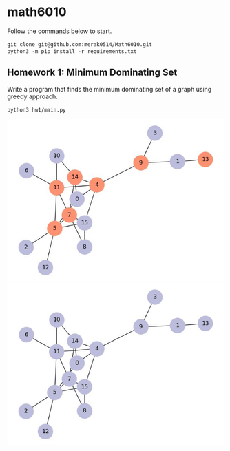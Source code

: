 # math6010
Follow the commands below to start.
    
    git clone git@github.com:merak0514/Math6010.git
    python3 -m pip install -r requirements.txt

## Homework 1: Minimum Dominating Set

 Write a program that finds the minimum dominating set of a graph using greedy approach.

    python3 hw1/main.py

![result](hw1/img/result.jpg)
![gif](hw1/test.gif)
